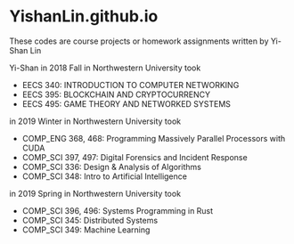 # YishanLin.github.io

These codes are course projects or homework assignments written by Yi-Shan Lin

Yi-Shan in 2018 Fall in Northwestern University took 
- EECS 340: INTRODUCTION TO COMPUTER NETWORKING
- EECS 395: BLOCKCHAIN AND CRYPTOCURRENCY
- EECS 495: GAME THEORY AND NETWORKED SYSTEMS

in 2019 Winter in Northwestern University took

- COMP_ENG 368, 468: Programming Massively Parallel Processors with CUDA
- COMP_SCI 397, 497: Digital Forensics and Incident Response
- COMP_SCI 336: Design & Analysis of Algorithms
- COMP_SCI 348: Intro to Artificial Intelligence

in 2019 Spring in Northwestern University took

- COMP_SCI 396, 496: Systems Programming in Rust
- COMP_SCI 345: Distributed Systems
- COMP_SCI 349: Machine Learning
